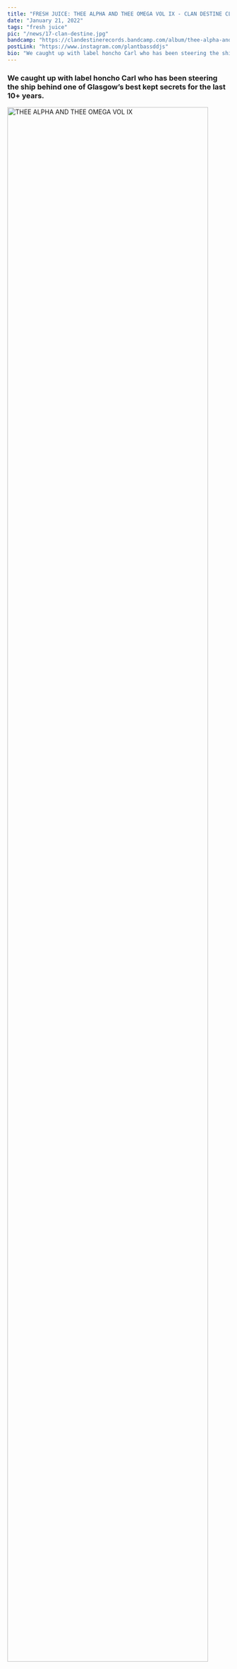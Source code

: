 ```yaml
---
title: "FRESH JUICE: THEE ALPHA AND THEE OMEGA VOL IX - CLAN DESTINE CLICK"
date: "January 21, 2022"
tags: "fresh juice"
pic: "/news/17-clan-destine.jpg"
bandcamp: "https://clandestinerecords.bandcamp.com/album/thee-alpha-and-thee-omega-vol-ix"
postLink: "https://www.instagram.com/plantbassddjs"
bio: "We caught up with label honcho Carl who has been steering the ship behind one of Glasgow’s best kept secrets for the last 10+ years...."
---
```


### We caught up with label honcho Carl who has been steering the ship behind one of Glasgow’s best kept secrets for the last 10+ years.

<img src="/news/17-clandest-lp.jpg" alt="THEE ALPHA AND THEE OMEGA VOL IX" width="95%" />

Glasgow’s Clan Destine Records arrive with the ninth installment in their ‘ALPHA AND OMEGA‘ compilation series with a disturbing concoction of booty shaking juke, footwork, jungle, breaks, grime, electro, ghetto tech, hip hop and phonk.

A collection of trax from global producers, Clan Destine have made a knack of connecting with artists from far and wide on their now vast discography.

We caught up with label honcho Carl who has been steering the ship behind one of Glasgow’s best kept secrets for the last 10+ years.

Initially a platform for the post punk scene in Glasgow around the time of 2009, the range of sounds and styles that have come out of Clan Destine since its initialization have been immense. A platform for the experimental, for the dark and mysterious, the label has an output of well over 200 releases on Bandcamp, beit compilations, EPs, LPs, mixtapes or mixes with alumni from all over the world.

How would one best sum up the world of Clan Destine? ‘A total hot mess’ says Carl. A label that promises to strictly release only what they enjoy. ‘We don’t want to belong or fit in anywhere and don’t give a flying f\*ck about the music industry, it’s all about the music’. When digging through the releases that have come out of the imprint, it is evident that there are no patterns. Every release has its own unique identity, with each one giving the middle finger to the rule book in a true punk, DIY fashion.

<img src="/news/17-records.jpg" alt="clan destine records" width="95%" />

This motive has seen the sound of Clan Destine constantly diversify from its original punk roots into the realms of hip hop, electro, ghetto tech, trap, black metal & more. All these sounds filter through the gothic aesthetic that the Glaswegian outfit has become renowned for, resulting in some of the most interesting and obscure releases you're likely to endure in a calendar year.

This progression into further underground sounds was not planned, and more a natural progression for the label. ‘Nothing is planned. I just put out stuff I come across that I like. I grew up listening to hardcore punk and hip-hop, black metal and thrash. Anything fast that you could skate to and then from that anything weird like industrial and goth. At the same time I got into djing jungle, techstep, and hardcore at free raves and festivals. The label reflects that and is similarly all over the place. With that being said, I did a lot of hard techno, speed core, hardcore compilations in 2020 and started doing the ghetto rap/ electro Alpha and Omega V/A’s for something different to do, which was then followed by a bunch of solo releases of the same style’.

With this being number 9 in the series, we are once more treated to a plethora of sounds that ebb and flow between soothing and blistering, with the transition from WOJAVELLI’S ‘FADE IN 2 U’ into ‘RUN AWAY BEAT’ from ConzOner typifying this.

Though the internet is rightly viewed in a negative light these days with its fuelling of toxicity and hate, it is still often an oasis of creativity for many, something we have come to discover here at Plant Bass’d. The same can be said for the folk at Clan Destine who have been able to globalize their alumni and platform a crazy release schedule with a helping hand from the infamous world wide web.

‘I’m always looking to hear something new. I don’t care where anyone is from, what they do for a living, who they fuck or what sex they are or identify with.Though I do like the diversity of sounds and people we have released over the years and I think we have released something from every country, definitely every continent, which is cool I guess. I have no idea how we keep up. It's a crazy but fun release schedule’.

In this edition of the compilation alone there are entries from Texan ‘mister stickman’, French/ Morrocan outfit ‘JANTES’, Sydney based ‘adrian asher’, Berliner’s ‘DJ Slim Booty’, ‘DJ SLUDGE, & ‘Moodrich’, ‘DA GOBLINN’ of Toronto, Uruguayan ‘AGUSTIN G’, Sao Paolo’s ‘Martinelli’, as well as a host of Glasgow based producers and more from further afield.

Our interest in Clan Destine came about through discovering their electro and ghetto tech releases through various Bandcamp binges, which led to us enjoying the many other sounds within their arsenal. When asked about the upward surge in more experimental dance music, Carl dissected the cyclical world of music and trends.

‘Theres always been a war going on, governments trying to fuck everyone over and cling on to power, but I must admit this global pandemic we are hopefully coming through the end of is a new one for me. People always want to party and maybe it's better to go screaming and happy into the void, the last bit of real estate we all end up in and have to face. It's just an evolution of breaks culture and it will keep on’.

The true underground is given centre stage once more from Clan Destine on this release which is available to purchase digitally or on cassette on Bandcamp now: https://clandestinerecords.bandcamp.com/album/thee-alpha-and-thee-omega-vol-ix
